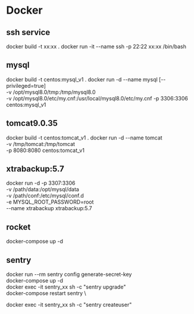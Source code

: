 # Docker
## ssh service 
docker build -t xx:xx .
docker run -it --name ssh -p 22:22 xx:xx /bin/bash

## mysql
docker build -t centos:mysql_v1 .
docker run -d --name mysql [--privileged=true] \
-v /opt/mysql8.0/tmp:/tmp/mysql8.0 \
-v /opt/mysql8.0/etc/my.cnf:/usr/local/mysql8.0/etc/my.cnf
-p 3306:3306 centos:mysql_v1

## tomcat9.0.35
docker build -t centos:tomcat_v1 .
docker run -d --name tomcat \
-v /tmp/tomcat:/tmp/tomcat \
-p 8080:8080 centos:tomcat_v1

## xtrabackup:5.7
docker run -d -p 3307:3306 \
-v /path/data:/opt/mysql/data \
-v /path/conf:/etc/mysql/conf.d \
-e MYSQL_ROOT_PASSWORD=root \
--name xtrabackup xtrabackup:5.7

## rocket
docker-compose up -d

## sentry
docker run --rm sentry config generate-secret-key \
docker-compose up -d \
docker exec -it sentry_xx sh -c "sentry upgrade" \
docker-compose restart sentry \

docker exec -it sentry_xx sh -c "sentry createuser" 

